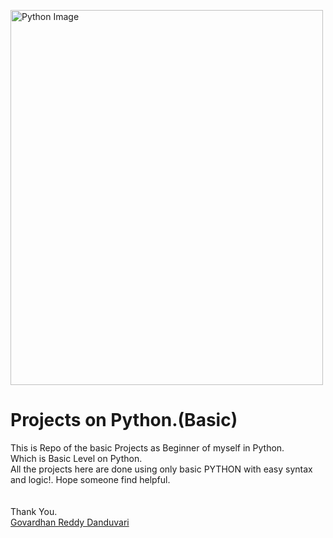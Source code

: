 <img src="[img_girl.jpg](https://pluspng.com/png-173916.html)" alt="Python Image" style="width:500px;height:600px;"><br>
<h1>Projects on Python.(Basic)</h1>
<P>This is Repo of the basic Projects as Beginner of myself in Python.<br>
Which is Basic Level on Python. <br>
 All the projects here are done using only basic PYTHON with easy syntax and logic!. Hope someone find helpful.<br>
<br>
 <br>
 Thank You.<br>
 <u>Govardhan Reddy Danduvari</u> <link rel="Govardhan Reddy Danduvari" href="github.com/Govardhan9797"></P>
